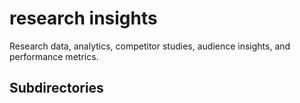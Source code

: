 # research insights

Research data, analytics, competitor studies, audience insights, and performance metrics.

## Subdirectories
